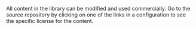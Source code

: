 All content in the library can be modified and used commercially. Go to the source repository by clicking on one of the links in a configuration to see the specific license for the content.